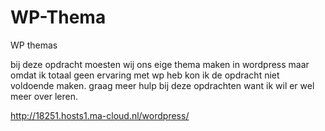 # WP-Thema
WP themas
 
 bij deze opdracht moesten wij ons eige thema maken in wordpress maar omdat ik totaal geen ervaring met wp heb kon ik de opdracht niet voldoende maken. graag meer hulp bij deze opdrachten want ik wil er wel meer over leren.

http://18251.hosts1.ma-cloud.nl/wordpress/

